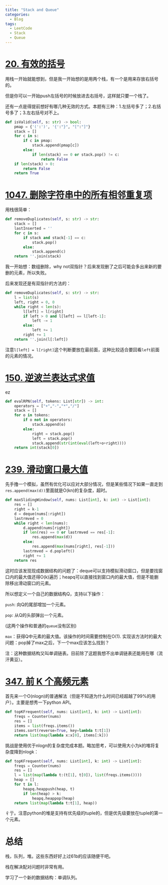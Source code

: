 ```yaml
---
title: "Stack and Queue"
categories:
  - Blog
tags:
  - LeetCode
  - Stack
  - Queue
---
```


# [20. 有效的括号](https://leetcode-cn.com/problems/valid-parentheses/)

用栈一开始就能想到，但是我一开始想的是用两个栈，有一个是用来存放右括号的。

但是你可以一开始push左括号的时候放进去右括号，这样就只要一个栈了。

还有一点是得提前想好有哪几种无效的方式。本题有三种：1.左括号多了；2.右括号多了；3.左右括号对不上。

```python
def isValid(self, s: str) -> bool:
    pmap = {'(':')', '{':"}", "[":"]"}
    stack = []
    for c in s:
        if c in pmap:
            stack.append(pmap[c])
        else:
            if len(stack) == 0 or stack.pop() != c:
                return False
    if len(stack) > 0:
        return False
    return True
```

# [1047. 删除字符串中的所有相邻重复项](https://leetcode-cn.com/problems/remove-all-adjacent-duplicates-in-string/)

用栈很简单：

```python
def removeDuplicates(self, s: str) -> str:
    stack = []
    lastInserted = ''
    for c in s:
        if stack and stack[-1] == c:
            stack.pop()
        else:
            stack.append(c)
    return ''.join(stack)
```

我一开始想：数组删除，why not双指针？后来发现删了之后可能会多出来新的要删的元素，所以失败。

后来发现还是有双指针的方法的：

```python
def removeDuplicates(self, s: str) -> str:
    l = list(s)
    left, right = 0, 0
    while right < len(s):
        l[left] = l[right]
        if left > 0 and l[left] == l[left-1]:
            left -= 1
        else:
            left += 1
        right += 1
    return ''.join(l[:left])
```

注意`l[left] = l[right]`这个判断要放在最前面，这种比较适合要回看`left`前面的元素的情况。

# [150. 逆波兰表达式求值](https://leetcode-cn.com/problems/evaluate-reverse-polish-notation/)

ez

```python
def evalRPN(self, tokens: List[str]) -> int:
    operators = ["+","-","*","/"]
    stack = []
    for o in tokens:
        if o not in operators:
            stack.append(o)
        else:
            right = stack.pop()
            left = stack.pop()
            stack.append(str(int(eval(left+o+right))))
    return int(stack[0])
```

# [239. 滑动窗口最大值](https://leetcode-cn.com/problems/sliding-window-maximum/)

先手撸一个模拟，虽然有优化可以应对大部分情况，但是某些情况下如果一直走到`res.append(max(d))`里面就是O(kn)的复杂度，超时。

```python
def maxSlidingWindow(self, nums: List[int], k: int) -> List[int]:
    res = []
    right = k-1
    d = deque(nums[:right])
    lastrmved = 0
    while right < len(nums):
        d.append(nums[right])
        if len(res) == 0 or lastrmved == res[-1]:
            res.append(max(d))
        else:
            res.append(max(nums[right], res[-1]))
        lastrmved = d.popleft()
        right += 1
    return res
```

这时应该发现现成数据结构的问题了：deque可以支持模拟滑动窗口，但是要找窗口内的最大值还得O(k)遍历；heapq可以直接找到窗口内的最大值，但是不能删除移出滑动窗口的元素。

所以想定义一个自己的数据结构Q，支持以下操作：

`push`: 向Q的尾部增加一个元素。

`pop`: 从Q的头部弹出一个元素。

(这两个操作和普通的`queue`没有区别)

`max`：获得Q中元素的最大值。该操作的时间需要控制在O(1). 实现该方法时的最大问题：pop掉了max之后，下一个max应该怎么找到？

注：这种数据结构又叫单调链表。目前除了这题我想不出单调链表还能用在哪（流汗黄豆）。

# [347. 前 K 个高频元素](https://leetcode-cn.com/problems/top-k-frequent-elements/)

首先来一个O(nlogn)的普通解法（但是不知道为什么时间已经超越了99%的用户）。主要是想秀一下python API。

```python
def topKFrequent(self, nums: List[int], k: int) -> List[int]:
    freqs = Counter(nums)
    res = []
    items = list(freqs.items())
    items.sort(reverse=True, key=lambda t:t[1])
    return list(map(lambda x:x[0], items[:k]))
```

挑战是使用优于nlogn的复杂度完成本题。略加思考，可以使用大小为k的堆将复杂度降到nlogk：

```python
def topKFrequent(self, nums: List[int], k: int) -> List[int]:
    freqs = Counter(nums)
    res = []
    l = list(map(lambda t:(t[1], t[0]), list(freqs.items())))
    heap = []
    for t in l:
        heapq.heappush(heap, t)
        if len(heap) > k:
            heapq.heappop(heap)
    return list(map(lambda t:t[1], heap))
```

彳亍。注意python的堆是支持有优先级的tuple的，但是优先级要放在tuple的第一个元素。

# 总结

栈，队列，堆。这些东西好好上过61b的应该随便干吧。

栈在解决配对问题时非常有用。

学习了一个新的数据结构：单调队列。



